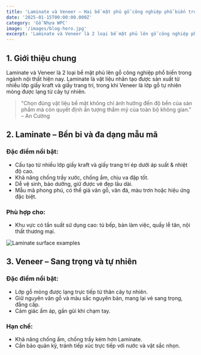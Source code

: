 ```yaml
---
title: 'Laminate và Veneer – Hai bề mặt phủ gỗ công nghiệp phổ biến trong nội thất hiện đại'
date: '2025-01-15T00:00:00.000Z'
category: 'Gỗ Nhựa WPC'
image: '/images/blog-hero.jpg'
excerpt: 'Laminate và Veneer là 2 loại bề mặt phủ lên gỗ công nghiệp phổ biến trong ngành nội thất hiện nay. Laminate là vật liệu nhân tạo được sản xuất từ nhiều lớp giấy kraft và giấy trang trí, trong khi Veneer là lớp gỗ tự nhiên mỏng được lạng từ cây tự nhiên.'
---
```


## 1. Giới thiệu chung

Laminate và Veneer là 2 loại bề mặt phủ lên gỗ công nghiệp phổ biến trong ngành nội thất hiện nay. Laminate là vật liệu nhân tạo được sản xuất từ nhiều lớp giấy kraft và giấy trang trí, trong khi Veneer là lớp gỗ tự nhiên mỏng được lạng từ cây tự nhiên.

> "Chọn đúng vật liệu bề mặt không chỉ ảnh hưởng đến độ bền của sản phẩm mà còn quyết định ấn tượng thẩm mỹ của toàn bộ không gian." – An Cường

## 2. Laminate – Bền bỉ và đa dạng mẫu mã

### Đặc điểm nổi bật:

- Cấu tạo từ nhiều lớp giấy kraft và giấy trang trí ép dưới áp suất & nhiệt độ cao.
- Khả năng chống trầy xước, chống ẩm, chịu va đập tốt.
- Dễ vệ sinh, bảo dưỡng, giữ được vẻ đẹp lâu dài.
- Mẫu mã phong phú, có thể giả vân gỗ, vân đá, màu trơn hoặc hiệu ứng đặc biệt.

### Phù hợp cho:

- Khu vực có tần suất sử dụng cao: tủ bếp, bàn làm việc, quầy lễ tân, nội thất thương mại.

![Laminate surface examples](/images/content/laminate-examples.jpg)

## 3. Veneer – Sang trọng và tự nhiên

### Đặc điểm nổi bật:

- Lớp gỗ mỏng được lạng trực tiếp từ thân cây tự nhiên.
- Giữ nguyên vân gỗ và màu sắc nguyên bản, mang lại vẻ sang trọng, đẳng cấp.
- Cảm giác ấm áp, gần gũi khi chạm tay.

### Hạn chế:

- Khả năng chống ẩm, chống trầy kém hơn Laminate.
- Cần bảo quản kỹ, tránh tiếp xúc trực tiếp với nước và vật sắc nhọn.
